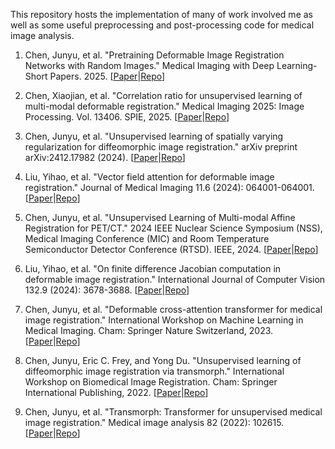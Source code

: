 This repository hosts the implementation of many of work involved me as well as some useful preprocessing and post-processing code for medical image analysis.

1. Chen, Junyu, et al. "Pretraining Deformable Image Registration Networks with Random Images." Medical Imaging with Deep Learning-Short Papers. 2025. [[Paper](https://openreview.net/forum?id=NJANlZzxfi#discussion)|[Repo](https://github.com/junyuchen245/Pretraining_Image_Registration_DNNs)]

2. Chen, Xiaojian, et al. "Correlation ratio for unsupervised learning of multi-modal deformable registration." Medical Imaging 2025: Image Processing. Vol. 13406. SPIE, 2025. [[Paper](https://www.spiedigitallibrary.org/conference-proceedings-of-spie/13406/1340632/Correlation-ratio-for-unsupervised-learning-of-multi-modal-deformable-registration/10.1117/12.3047699.full)|[Repo](https://github.com/junyuchen245/Correlation_Ratio)]

3. Chen, Junyu, et al. "Unsupervised learning of spatially varying regularization for diffeomorphic image registration." arXiv preprint arXiv:2412.17982 (2024). [[Paper](https://arxiv.org/abs/2412.17982)|[Repo](https://github.com/junyuchen245/Spatially-Varying-Regularization-ImgReg)]

4. Liu, Yihao, et al. "Vector field attention for deformable image registration." Journal of Medical Imaging 11.6 (2024): 064001-064001. [[Paper](https://www.spiedigitallibrary.org/journals/journal-of-medical-imaging/volume-11/issue-6/064001/Vector-field-attention-for-deformable-image-registration/10.1117/1.JMI.11.6.064001.full)|[Repo](https://github.com/yihao6/vfa/)]

5. Chen, Junyu, et al. "Unsupervised Learning of Multi-modal Affine Registration for PET/CT." 2024 IEEE Nuclear Science Symposium (NSS), Medical Imaging Conference (MIC) and Room Temperature Semiconductor Detector Conference (RTSD). IEEE, 2024. [[Paper](https://arxiv.org/pdf/2409.13863)|[Repo](https://github.com/junyuchen245/Correlation_Ratio)]

6. Liu, Yihao, et al. "On finite difference Jacobian computation in deformable image registration." International Journal of Computer Vision 132.9 (2024): 3678-3688. [[Paper](https://link.springer.com/article/10.1007/s11263-024-02047-1)|[Repo](https://github.com/yihao6/digital_diffeomorphism)]

7. Chen, Junyu, et al. "Deformable cross-attention transformer for medical image registration." International Workshop on Machine Learning in Medical Imaging. Cham: Springer Nature Switzerland, 2023. [[Paper](https://arxiv.org/abs/2303.06179)|[Repo](https://github.com/junyuchen245/TransMorph_DCA)]

8. Chen, Junyu, Eric C. Frey, and Yong Du. "Unsupervised learning of diffeomorphic image registration via transmorph." International Workshop on Biomedical Image Registration. Cham: Springer International Publishing, 2022. [[Paper](https://link.springer.com/chapter/10.1007/978-3-031-11203-4_11)|[Repo](https://github.com/junyuchen245/TransMorph_TVF)]

9. Chen, Junyu, et al. "Transmorph: Transformer for unsupervised medical image registration." Medical image analysis 82 (2022): 102615. [[Paper](https://arxiv.org/abs/2111.10480)|[Repo](https://github.com/junyuchen245/TransMorph_Transformer_for_Medical_Image_Registration)]